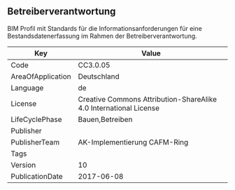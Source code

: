 ## Betreiberverantwortung
BIM Profil mit Standards für die Informationsanforderungen für eine Bestandsdatenerfassung im Rahmen der Betreiberverantwortung.

Key | Value |
--|--|
Code | CC3.0.05 |  
AreaOfApplication | Deutschland |  
Language | de |  
License | Creative Commons Attribution-ShareAlike 4.0 International License |  
LifeCyclePhase | Bauen,Betreiben |  
Publisher | []() |  
PublisherTeam | AK-Implementierung CAFM-Ring |  
Tags |  |  
Version | 10 |  
PublicationDate | 2017-06-08 |  
